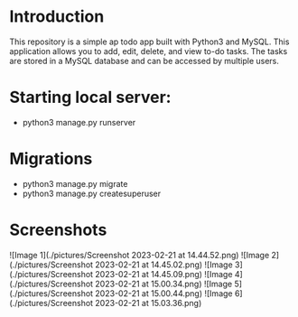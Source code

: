 # Introduction
This repository is a simple ap todo app built with Python3 and MySQL. This application allows you to add, edit, delete, and view to-do tasks. The tasks are stored in a MySQL database and can be accessed by multiple users.

# Starting local server:
- python3 manage.py runserver

# Migrations
- python3 manage.py migrate
- python3 manage.py createsuperuser

# Screenshots

![Image 1](./pictures/Screenshot 2023-02-21 at 14.44.52.png)
![Image 2](./pictures/Screenshot 2023-02-21 at 14.45.02.png)
![Image 3](./pictures/Screenshot 2023-02-21 at 14.45.09.png)
![Image 4](./pictures/Screenshot 2023-02-21 at 15.00.34.png)
![Image 5](./pictures/Screenshot 2023-02-21 at 15.00.44.png)
![Image 6](./pictures/Screenshot 2023-02-21 at 15.03.36.png)
